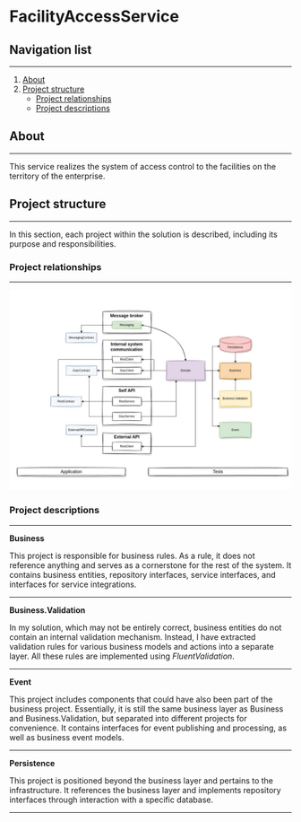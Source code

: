 
# FacilityAccessService
## Navigation list
***

1. [About](#about)
2. [Project structure](#structure)
    - [Project relationships](#schema_whole_project)
    - [Project descriptions](#project_descriptions)

<a id="about"></a>
## About
***
This service realizes the system of access control to the facilities on the territory of the enterprise.

<a id="structure"></a>
## Project structure
***
In this section, each project within the solution is described, including its purpose and responsibilities.

<a id="schema_whole_project"></a>
### Project relationships
***
![The diagram of the relationship between the projects should have been here](./docs/images/schema_whole_project.jpg)

<a id="project_descriptions"></a>
### Project descriptions
***

**Business**

This project is responsible for business rules. As a rule, it does not reference anything and serves as a cornerstone for the rest of the system. It contains business entities, repository interfaces, service interfaces, and interfaces for service integrations.
***

**Business.Validation**

In my solution, which may not be entirely correct, business entities do not contain an internal validation mechanism. Instead, I have extracted validation rules for various business models and actions into a separate layer. All these rules are implemented using *FluentValidation*.
***

**Event**

This project includes components that could have also been part of the business project. Essentially, it is still the same business layer as Business and Business.Validation, but separated into different projects for convenience. It contains interfaces for event publishing and processing, as well as business event models.
***

**Persistence**

This project is positioned beyond the business layer and pertains to the infrastructure. It references the business layer and implements repository interfaces through interaction with a specific database.
***